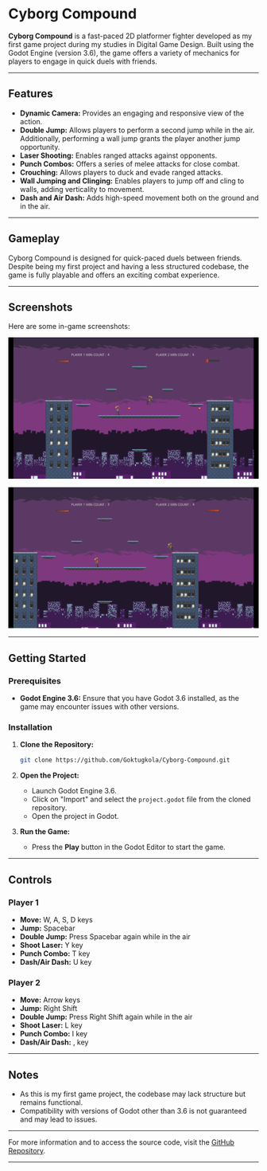 # Cyborg Compound

**Cyborg Compound** is a fast-paced 2D platformer fighter developed as my first game project during my studies in Digital Game Design. Built using the Godot Engine (version 3.6), the game offers a variety of mechanics for players to engage in quick duels with friends.

---

## Features

- **Dynamic Camera:** Provides an engaging and responsive view of the action.
- **Double Jump:** Allows players to perform a second jump while in the air. Additionally, performing a wall jump grants the player another jump opportunity.
- **Laser Shooting:** Enables ranged attacks against opponents.
- **Punch Combos:** Offers a series of melee attacks for close combat.
- **Crouching:** Allows players to duck and evade ranged attacks.
- **Wall Jumping and Clinging:** Enables players to jump off and cling to walls, adding verticality to movement.
- **Dash and Air Dash:** Adds high-speed movement both on the ground and in the air.

---

## Gameplay

Cyborg Compound is designed for quick-paced duels between friends. Despite being my first project and having a less structured codebase, the game is fully playable and offers an exciting combat experience.

---

## Screenshots

Here are some in-game screenshots:

![Screenshot 1 Description](CikiletaFighters/Gameplay1.png)

![Screenshot 2 Description](CikiletaFighters/Gameplay2.png)

---

## Getting Started

### Prerequisites

- **Godot Engine 3.6:** Ensure that you have Godot 3.6 installed, as the game may encounter issues with other versions.

### Installation

1. **Clone the Repository:**
   ```bash
   git clone https://github.com/Goktugkola/Cyborg-Compound.git
   ```

2. **Open the Project:**
   - Launch Godot Engine 3.6.
   - Click on "Import" and select the `project.godot` file from the cloned repository.
   - Open the project in Godot.

3. **Run the Game:**
   - Press the **Play** button in the Godot Editor to start the game.

---

## Controls

### Player 1
- **Move:** W, A, S, D keys
- **Jump:** Spacebar
- **Double Jump:** Press Spacebar again while in the air
- **Shoot Laser:** Y key
- **Punch Combo:** T key
- **Dash/Air Dash:** U key

### Player 2
- **Move:** Arrow keys
- **Jump:** Right Shift
- **Double Jump:** Press Right Shift again while in the air
- **Shoot Laser:** L key
- **Punch Combo:** I key
- **Dash/Air Dash:** , key

---

## Notes

- As this is my first game project, the codebase may lack structure but remains functional.
- Compatibility with versions of Godot other than 3.6 is not guaranteed and may lead to issues.

---

For more information and to access the source code, visit the [GitHub Repository](https://github.com/Goktugkola/Cyborg-Compound).

---
